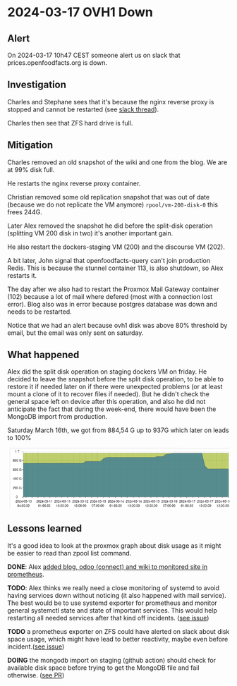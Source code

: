 # 2024-03-17 OVH1 Down

## Alert

On 2024-03-17 10h47 CEST someone alert us on slack that prices.openfoodfacts.org is down.

## Investigation

Charles and Stephane sees that it's because the nginx reverse proxy is stopped and cannot be restarted (see [slack thread](https://openfoodfacts.slack.com/archives/C1FPYCWM7/p1710679669777739)).

Charles then see that ZFS hard drive is full.

## Mitigation

Charles removed an old snapshot of the wiki and one from the blog. We are at 99% disk full.

He restarts the nginx reverse proxy container.

Christian removed some old replication snapshot that was out of date (because we do not replicate the VM anymore)  `rpool/vm-200-disk-0` this frees 244G.

Later Alex removed the snapshot he did before the split-disk operation (splitting VM 200 disk in two) it's another important gain.

He also restart the dockers-staging VM (200) and the discourse VM (202).

A bit later, John signal that openfoodfacts-query can't join production Redis. This is because the stunnel container 113, is also shutdown, so Alex restarts it.

The day after we also had to restart the Proxmox Mail Gateway container (102) because a lot of mail where defered (most with a connection lost error).
Blog also was in error because postgres database was down and needs to be restarted.

Notice that we had an alert because ovh1 disk was above 80% threshold by email, but the email was only sent on saturday.

## What happened

Alex did the split disk operation on staging dockers VM on friday.
He decided to leave the snapshot before the split disk operation,
to be able to restore it if needed later on if there were unexpected problems
(or at least mount a clone of it to recover files if needed).
But he didn't check the general space left on device after this operation,
and also he did not anticipate the fact that during the week-end, there would have been the MongoDB import from production.

Saturday March 16th, we got from 884,54 G up to 937G which later on leads to 100%

![Evolution of zfs disk space over the week](./media/2024-03-18-ovh1-zfs-disk-space.png "Evolution of zfs disk space over the week")

## Lessons learned

It's a good idea to look at the proxmox graph about disk usage as it might be easier to read than zpool list command.

**DONE**: Alex [added blog, odoo (connect) and wiki to monitored site in prometheus](https://github.com/openfoodfacts/openfoodfacts-monitoring/commit/02934b1d7ccf18432617de54b5b9c55b3661202d).

**TODO**: Alex thinks we really need a close monitoring of systemd to avoid having services down without noticing (it also happened with mail service).
The best would be to use systemd exporter for prometheus and monitor general systemctl state and state of important services. This would help restarting all needed services after that kind off incidents. ([see issue](https://github.com/openfoodfacts/openfoodfacts-infrastructure/issues/326))

**TODO** a prometheus exporter on ZFS could have alerted on slack about disk space usage, which might have lead to better reactivity, maybe even before incident.([see issue](https://github.com/openfoodfacts/openfoodfacts-infrastructure/issues/327))

**DOING** the mongodb import on staging (github action) should check for available disk space before trying to get the MongoDB file and fail otherwise. ([see PR](https://github.com/openfoodfacts/openfoodfacts-server/pull/9959))